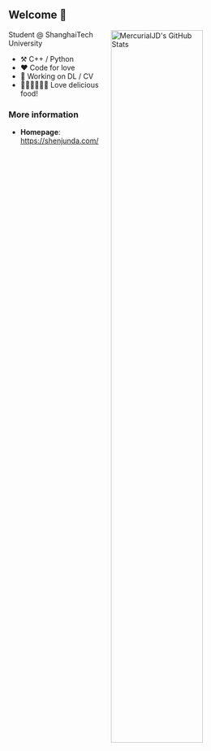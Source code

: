 <!--
**MercurialJD/MercurialJD** is a ✨ _special_ ✨ repository because its `README.md` (this file) appears on your GitHub profile.
-->

## Welcome 👋

<a href="https://github.com/MercurialJD">
<img
  src="https://github-readme-stats.vercel.app/api?username=MercurialJD&count_private=true&theme=vue"
  title="MercurialJD&#039;s GitHub Stats"
  align="right"
  width="60%"
/>
</a>

Student @ ShanghaiTech University

* ⚒️ C++ / Python
* ❤ Code for love
* 🔭 Working on DL / CV
* 🍟🍔🍕🌭🍿🥓 Love delicious food!

### More information

- **Homepage**: <https://shenjunda.com/>

